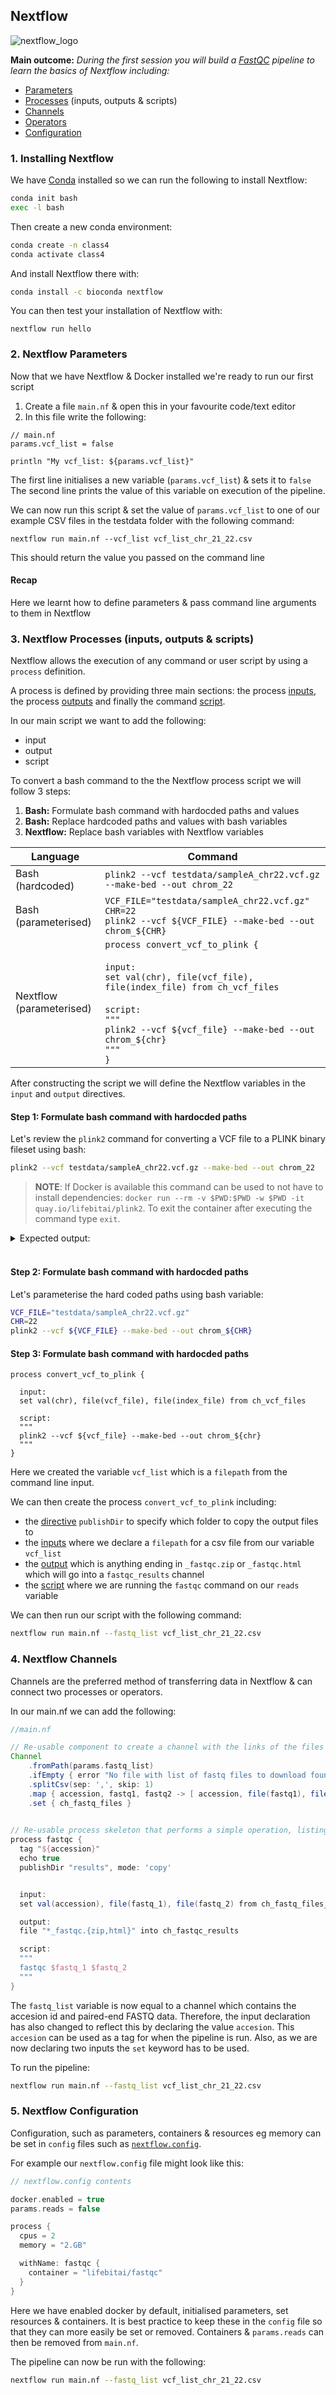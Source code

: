 ## Nextflow

![nextflow_logo](https://raw.githubusercontent.com/PhilPalmer/lbf-hack-tutorial/master/images/nextflow.png)


**Main outcome:** *During the first session you will build a [FastQC](https://www.bioinformatics.babraham.ac.uk/projects/fastqc/) pipeline to learn the basics of Nextflow including:*
- [Parameters](https://www.nextflow.io/docs/latest/getstarted.html?highlight=parameters#pipeline-parameters)
- [Processes](https://www.nextflow.io/docs/latest/process.html) (inputs, outputs & scripts)
- [Channels](https://www.nextflow.io/docs/latest/channel.html)
- [Operators](https://www.nextflow.io/docs/latest/operator.html)
- [Configuration](https://www.nextflow.io/docs/latest/config.html)


### 1. Installing Nextflow

We have [Conda](https://docs.conda.io/en/latest/) installed so we can run the following to install Nextflow:

```bash
conda init bash
exec -l bash
```

Then create a new conda environment:

```bash
conda create -n class4
conda activate class4
```

And install Nextflow there with:

```bash
conda install -c bioconda nextflow
```

You can then test your installation of Nextflow with:
```
nextflow run hello
```


### 2. Nextflow Parameters

Now that we have Nextflow & Docker installed we're ready to run our first script

1. Create a file `main.nf` & open this in your favourite code/text editor
2. In this file write the following:

```nextflow
// main.nf
params.vcf_list = false

println "My vcf_list: ${params.vcf_list}"
```

The first line initialises a new variable (`params.vcf_list`) & sets it to `false`
The second line prints the value of this variable on execution of the pipeline.

We can now run this script & set the value of `params.vcf_list` to one of our example CSV files in the testdata folder with the following command:
```
nextflow run main.nf --vcf_list vcf_list_chr_21_22.csv
```

This should return the value you passed on the command line

#### Recap
Here we learnt how to define parameters & pass command line arguments to them in Nextflow


### 3. Nextflow Processes (inputs, outputs & scripts)

Nextflow allows the execution of any command or user script by using a `process` definition.

A process is defined by providing three main sections:
the process [inputs](https://www.nextflow.io/docs/latest/process.html#inputs),
the process [outputs](https://www.nextflow.io/docs/latest/process.html#outputs)
and finally the command [script](https://www.nextflow.io/docs/latest/process.html#script).

In our main script we want to add the following:

- input
- output
- script

To convert a bash command to the the Nextflow process script we will follow 3 steps:

1. **Bash:** Formulate bash command with hardocded paths and values
2. **Bash:** Replace hardcoded paths and values with bash variables
3. **Nextflow:** Replace bash variables with Nextflow variables


| Language | Command| 
| -------------- | ----------- |
| Bash (hardcoded)  | `plink2 --vcf testdata/sampleA_chr22.vcf.gz --make-bed --out chrom_22`    |
| Bash (parameterised)  | `VCF_FILE="testdata/sampleA_chr22.vcf.gz"`<br>`CHR=22`<br>`plink2 --vcf ${VCF_FILE} --make-bed --out chrom_${CHR}`   |
| Nextflow (parameterised)  |  `process convert_vcf_to_plink {` <br><br>  `input:`<br>`set val(chr), file(vcf_file), file(index_file) from ch_vcf_files`<br><br>  `script:`<br>  `"""`<br>  `plink2 --vcf ${vcf_file} --make-bed --out chrom_${chr}`<br>  `"""`<br>`}`  | 


After constructing the script we will define the Nextflow variables in the `input` and `output` directives.

#### Step 1: Formulate bash command with hardocded paths

Let's review the `plink2` command for converting a VCF file to a PLINK binary fileset using bash:

```bash
plink2 --vcf testdata/sampleA_chr22.vcf.gz --make-bed --out chrom_22
```

> **NOTE**: If Docker is available this command can be used to not have to install dependencies: `docker run --rm -v $PWD:$PWD -w $PWD -it quay.io/lifebitai/plink2`. To exit the container after executing the command type `exit`.

<details>
<summary>Expected output:</summary>

```
PLINK v2.00a2.3LM 64-bit Intel (24 Jan 2020)   www.cog-genomics.org/plink/2.0/
(C) 2005-2020 Shaun Purcell, Christopher Chang   GNU General Public License v3
Logging to chrom_22.log.
Options in effect:
  --make-bed
  --out chrom_22
  --vcf testdata/sampleA_chr22.vcf.gz

Start time: Tue Apr 26 07:44:38 2022
7960 MiB RAM detected; reserving 3980 MiB for main workspace.
Using up to 5 compute threads.
--vcf: 68 variants scanned.
--vcf: chrom_22-temporary.pgen + chrom_22-temporary.pvar +
chrom_22-temporary.psam written.
2000 samples (0 females, 0 males, 2000 ambiguous; 2000 founders) loaded from
chrom_22-temporary.psam.
68 variants loaded from chrom_22-temporary.pvar.
Note: No phenotype data present.
Writing chrom_22.fam ... done.
Writing chrom_22.bim ... done.
Writing chrom_22.bed ... done.
End time: Tue Apr 26 07:44:38 2022
```

</details>
<br>

#### Step 2: Formulate bash command with hardocded paths

Let's parameterise the hard coded paths using bash variable:

```bash
VCF_FILE="testdata/sampleA_chr22.vcf.gz"
CHR=22
plink2 --vcf ${VCF_FILE} --make-bed --out chrom_${CHR}
```

#### Step 3: Formulate bash command with hardocded paths

```
process convert_vcf_to_plink {

  input:
  set val(chr), file(vcf_file), file(index_file) from ch_vcf_files

  script:
  """
  plink2 --vcf ${vcf_file} --make-bed --out chrom_${chr}
  """
}
```

Here we created the variable `vcf_list` which is a `filepath` from the command line input.

We can then create the process `convert_vcf_to_plink` including:
 - the [directive](https://www.nextflow.io/docs/latest/process.html#directives) `publishDir` to specify which folder to copy the output files to
 - the [inputs](https://www.nextflow.io/docs/latest/process.html#inputs) where we declare a `filepath` for a csv file from our variable `vcf_list`
 - the [output](https://www.nextflow.io/docs/latest/process.html#outputs) which is anything ending in `_fastqc.zip` or `_fastqc.html` which will go into a `fastqc_results` channel
 - the [script](https://www.nextflow.io/docs/latest/process.html#script) where we are running the `fastqc` command on our `reads` variable
 
We can then run our script with the following command:
```bash
nextflow run main.nf --fastq_list vcf_list_chr_21_22.csv
```


### 4. Nextflow Channels

Channels are the preferred method of transferring data in Nextflow & can connect two processes or operators.

<!--
There are two types of channels:
1. [Queue channels](https://www.nextflow.io/docs/latest/channel.html#queue-channel) can be used to connect two processes or operators. They are usually produced from factory methods such as [`from`](https://www.nextflow.io/docs/latest/channel.html#from)/[`fromPath`](https://www.nextflow.io/docs/latest/channel.html#frompath) or by chaining it with methods such as [`map`](https://www.nextflow.io/docs/latest/operator.html#operator-map). **Queue channels are consumed upon being read.**
2. [Value channels](https://www.nextflow.io/docs/latest/channel.html#value-channel) a.k.a. singleton channel are bound to a single value and can be read unlimited times without consuming there content. Value channels are produced by the value factory method or by operators returning a single value, such us first, last, collect, count, min, max, reduce, sum.
-->


In our main.nf we can add the following:

```groovy
//main.nf

// Re-usable component to create a channel with the links of the files by reading the design file
Channel
    .fromPath(params.fastq_list)
    .ifEmpty { error "No file with list of fastq files to download found at the location ${params.fastq_list}" }
    .splitCsv(sep: ',', skip: 1)
    .map { accession, fastq1, fastq2 -> [ accession, file(fastq1), file(fastq2) ] }
    .set { ch_fastq_files }
    

// Re-usable process skeleton that performs a simple operation, listing files
process fastqc {
  tag "${accession}"
  echo true
  publishDir "results", mode: 'copy'


  input: 
  set val(accession), file(fastq_1), file(fastq_2) from ch_fastq_files_subsetted

  output: 
  file "*_fastqc.{zip,html}" into ch_fastqc_results

  script:
  """
  fastqc $fastq_1 $fastq_2
  """
}

```

The `fastq_list` variable is now equal to a channel which contains the accesion id and paired-end FASTQ data. Therefore, the input declaration has also changed to reflect this by declaring the value `accesion`. This `accesion` can be used as a tag for when the pipeline is run. Also, as we are now declaring two inputs the `set` keyword has to be used. 

To run the pipeline:
```bash
nextflow run main.nf --fastq_list vcf_list_chr_21_22.csv
```

### 5. Nextflow Configuration

Configuration, such as parameters, containers & resources eg memory can be set in `config` files such as [`nextflow.config`](https://www.nextflow.io/docs/latest/config.html#configuration-file).

For example our `nextflow.config` file might look like this:

```groovy
// nextflow.config contents

docker.enabled = true
params.reads = false

process {
  cpus = 2
  memory = "2.GB"

  withName: fastqc {
    container = "lifebitai/fastqc"
  }
}
```

Here we have enabled docker by default, initialised parameters, set resources & containers. It is best practice to keep these in the `config` file so that they can more easily be set or removed. Containers & `params.reads` can then be removed from `main.nf`.

The pipeline can now be run with the following:
```bash
nextflow run main.nf --fastq_list vcf_list_chr_21_22.csv
```

